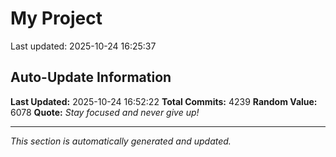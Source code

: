 # My Project


Last updated: 2025-10-24 16:25:37






















































































































































































































































































































































































































































































































































































































































































































































































































































































































































































































































































































































































































































































































































































































































































































































































































































































































































































































































































































































































































































































































































































































































































































































































































































































































































































































































































































































































































































































































































































































































































































































































































































































































































































































































































































































































































































































































































































































































































































































































































































































































































































































































































































































































































































































































































































































































































































































































































## Auto-Update Information

**Last Updated:** 2025-10-24 16:52:22
**Total Commits:** 4239
**Random Value:** 6078
**Quote:** _Stay focused and never give up!_

---
_This section is automatically generated and updated._